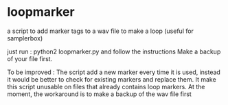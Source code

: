 # loopmarker
a script to add marker tags to a wav file to make a loop (useful for samplerbox)

just run :
python2 loopmarker.py
and follow the instructions
Make a backup of your file first.

To be improved :
The script add a new marker every time it is used, instead it would be better to check for existing markers and replace them. 
It make this script unusable on files that already contains loop markers.
At the moment, the workaround is to make a backup of the wav file first
